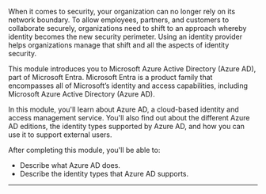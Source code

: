 
When it comes to security, your organization can no longer rely on its network boundary. To allow employees, partners, and customers to collaborate securely, organizations need to shift to an approach whereby identity becomes the new security perimeter. Using an identity provider helps organizations manage that shift and all the aspects of identity security.

This module introduces you to Microsoft Azure Active Directory (Azure AD), part of Microsoft Entra. Microsoft Entra is a product family that encompasses all of Microsoft’s identity and access capabilities, including Microsoft Azure Active Directory (Azure AD).

In this module, you'll learn about Azure AD, a cloud-based identity and access management service. You'll also find out about the different Azure AD editions, the identity types supported by Azure AD, and how you can use it to support external users.

After completing this module, you'll be able to:

- Describe what Azure AD does.
- Describe the identity types that Azure AD supports.

---